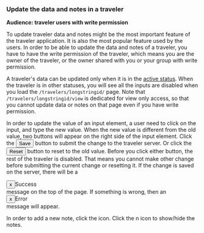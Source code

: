 ###  Update the data and notes in a traveler

**Audience: traveler users with write permission**

To update traveler data and notes might be the most important feature of the traveler application. It is also the most popular feature used by the users. In order to be able to update the data and notes of a traveler, you have to have the write permission of the traveler, which means you are the owner of the traveler, or the owner shared with you or your group with write permission. 

A traveler's data can be updated only when it is in the [active status](#traveler-status). When the traveler is in other statuses, you will see all the inputs are disabled when you load the `/travelers/longstringid/` page. Note that `/travelers/longstringid/view` is dedicated for view only access, so that you cannot update data or notes on that page even if you have write permission.

In order to update the value of an input element, a user need to click on the input, and type the new value. When the new value is different from the old value, two buttons will appear on the right side of the input element. Click the <button value="save" class="btn btn-primary">Save</button> button to submit the change to the traveler server. Or click the <button value="reset" class="btn">Reset</button> button to reset to the old value. Before you click either button, the rest of the traveler is disabled. That means you cannot make other change before submitting the current change or resetting it. If the change is saved on the server, there will be a 
<div class="alert alert-success"><button class="close">x</button>Success</div>
message on the top of the page. If something is wrong, then an 
<div class="alert alert-error"><button class="close">x</button>Error</div>
message will appear.

In order to add a new note, click the <a class="new-note" data-toggle="tooltip" title="new note"><i class="fa fa-file-o fa-lg"></i></a> icon. Click the <span class="badge badge-info">n</span> icon to show/hide the notes. 


